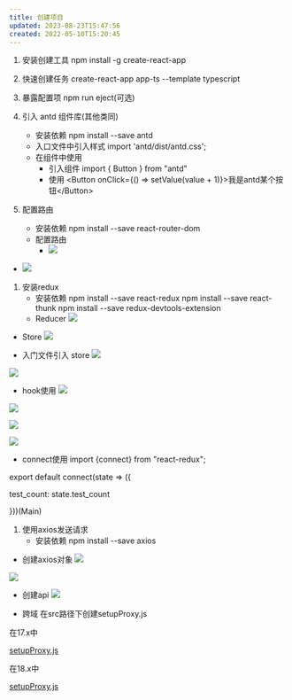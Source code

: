 ```yaml
---
title: 创建项目
updated: 2023-08-23T15:47:56
created: 2022-05-10T15:20:45
---
```


1.  安装创建工具
npm install -g create-react-app

1.  快速创建任务
create-react-app app-ts --template typescript

1.  暴露配置项
npm run eject(可选)

1.  引入 antd 组件库(其他类同)
    - 安装依赖 npm install --save antd
    - 入口文件中引入样式 import 'antd/dist/antd.css';
    - 在组件中使用
      - 引入组件 import { Button } from "antd"
      - 使用 \<Button onClick={() =\> setValue(value + 1)}\>我是antd某个按钮\</Button\>
1.  配置路由
    - 安装依赖 npm install --save react-router-dom
    - 配置路由
      - ![](C:\Users\hvgub\AppData\Local\Temp\第一笔记本\pandoc/media/image1.png)

- ![](C:\Users\hvgub\AppData\Local\Temp\第一笔记本\pandoc/media/image2.png)

1.  安装redux
    - 安装依赖 npm install --save react-redux npm install --save react-thunk npm install --save redux-devtools-extension
    - Reducer
![](C:\Users\hvgub\AppData\Local\Temp\第一笔记本\pandoc/media/image3.png)
- Store
![](C:\Users\hvgub\AppData\Local\Temp\第一笔记本\pandoc/media/image4.png)

- 入门文件引入 store
![](C:\Users\hvgub\AppData\Local\Temp\第一笔记本\pandoc/media/image5.png)

![](C:\Users\hvgub\AppData\Local\Temp\第一笔记本\pandoc/media/image6.png)

- hook使用
![](C:\Users\hvgub\AppData\Local\Temp\第一笔记本\pandoc/media/image7.png)

![](C:\Users\hvgub\AppData\Local\Temp\第一笔记本\pandoc/media/image8.png)

![](C:\Users\hvgub\AppData\Local\Temp\第一笔记本\pandoc/media/image9.png)

![](C:\Users\hvgub\AppData\Local\Temp\第一笔记本\pandoc/media/image10.png)

- connect使用
import {connect} from "react-redux";

export default connect(state =\> ({

test_count: state.test_count

}))(Main)

1.  使用axios发送请求
    - 安装依赖 npm install --save axios

- 创建axios对象
![](C:\Users\hvgub\AppData\Local\Temp\第一笔记本\pandoc/media/image11.png)

![](C:\Users\hvgub\AppData\Local\Temp\第一笔记本\pandoc/media/image12.png)

- 创建api
![](C:\Users\hvgub\AppData\Local\Temp\第一笔记本\pandoc/media/image13.png)

- 跨域
在src路径下创建setupProxy.js

在17.x中

[setupProxy.js](https://onedrive.live.com/embed?resid=917BDB507DCE4158!259883&filename=setupProxy.js&authkey=!AFXLvgV7ri7SCiU)

在18.x中

[setupProxy.js](https://onedrive.live.com/embed?resid=917BDB507DCE4158!259884&filename=setupProxy.js&authkey=!AL6PFbH_JfThdLE)
